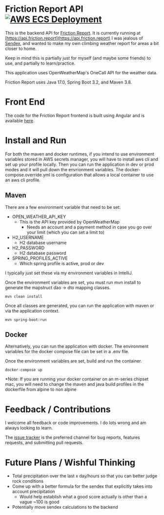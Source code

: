 # Friction Report API [![AWS ECS Deployment](https://github.com/MajinPierce/FrictionReport-api/actions/workflows/aws.yml/badge.svg)](https://github.com/MajinPierce/FrictionReport-api/actions/workflows/aws.yml)

This is the backend API for [Friction Report](https://friction.report). It is currently running at [https://api.friction.report](https://api.friction.report) I was jealous of [Sendex](https://sendex.report), and wanted to make my own climbing weather report for areas a bit closer to home.

Keep in mind this is partially just for myself (and maybe some friends) to use, and partially to learn/practice.

This application uses OpenWeatherMap's OneCall API for the weather data.

Friction Report uses Java 17.0, Spring Boot 3.2, and Maven 3.8.

# Front End

The code for the Friction Report frontend is built using Angular and is available [here](https://github.com/MajinPierce/FrictionReport-angular).

# Install and Run

For both the maven and docker runtimes, if you intend to use environment variables stored in AWS secrets manager, you will have to install aws cli and set up your profile locally. Then you can run the application in dev or prod modes and it will pull down the envrionment variables. The docker-compose.override.yml is configuration that allows a local container to use an aws cli profile.

## Maven

There are a few environment variable that need to be set:
  * OPEN_WEATHER_API_KEY
    * This is the API key provided by OpenWeatherMap
      * Needs an account and a payment method in case you go over your limit (which you can set a limit to)
  * H2_USERNAME
    * H2 database username
  * H2_PASSWORD
    * H2 database password
  * SPRING_PROFILES_ACTIVE
    * Which spring profile is active, prod or dev

I typically just set these via my environment variables in IntelliJ.

Once the environment variables are set, you must run mvn install to generate the mapstruct dao -> dto mapping classes.
```
mvn clean install
```
Once all classes are generated, you can run the application with maven or via the application context.
```
mvn spring-boot:run
```

## Docker

Alternatively, you can run the application with docker. The environment variables for the docker compose file can be set in a .env file.

Once the environment variables are set, build and run the container.
```
docker-compose up
```
*Note: If you are running your docker container on an m-series chipset mac, you will need to change the maven and java build profiles in the dockerfile from alpine to non alpine

# Feedback / Contributions

I welcome all feedback or code improvements. I do lots wrong and am always looking to learn.

The [issue tracker](https://github.com/MajinPierce/FrictionReport-api/issues) is the preferred channel for bug reports, features requests, and submitting pull requests.

# Future Plans / Wishful Thinking

* Total precipitation over the last x day/hours so that you can better judge rock conditions
* Come up with a better formula for the sendex that explicitly takes into account precipitation
  * Would help establish what a good score actually is other than a vague ~100 is good
* Potentially move sendex calculations to the backend 
